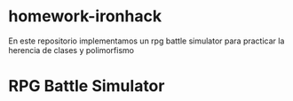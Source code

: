 # homework-ironhack
En este repositorio implementamos un rpg battle simulator para practicar la herencia de clases y polimorfismo

# RPG Battle Simulator
